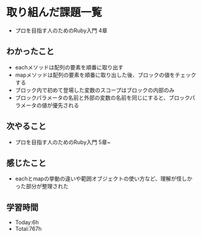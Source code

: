 # 取り組んだ課題一覧
- プロを目指す人のためのRuby入門 4章
## わかったこと
- eachメソッドは配列の要素を順番に取り出す
- mapメソッドは配列の要素を順番に取り出した後、ブロックの値をチェックする
- ブロック内で初めて登場した変数のスコープはブロックの内部のみ
- ブロックパラメータの名前と外部の変数の名前を同じにすると、ブロックパラメータの値が優先される
## 次やること
- プロを目指す人のためのRuby入門 5章~
## 感じたこと
- eachとmapの挙動の違いや範囲オブジェクトの使い方など、理解が怪しかった部分が整理された
## 学習時間
- Today:6h
- Total:767h

